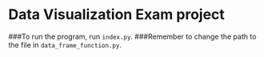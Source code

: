 # Data Visualization Exam project
###To run the program, run `index.py`. 
###Remember to change the path to the file in `data_frame_function.py`.
